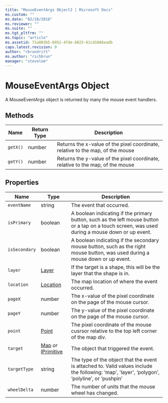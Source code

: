 ```yaml
---
title: "MouseEventArgs Object2 | Microsoft Docs"
ms.custom: ""
ms.date: "02/28/2018"
ms.reviewer: ""
ms.suite: ""
ms.tgt_pltfrm: ""
ms.topic: "article"
ms.assetid: 71a003b5-6952-47de-b025-61cd1866eadb
caps.latest.revision: 9
author: "rbrundritt"
ms.author: "richbrun"
manager: "stevelom"
---
```

# MouseEventArgs Object
A MouseEventArgs object is returned by many the mouse event handlers.

## Methods

| Name     | Return Type     | Description                                                                |
|----------|-----------------|--------------------------------------------------------------------------------|
| `getX()`   | number          | Returns the x-value of the pixel coordinate, relative to the map, of the mouse |
| `getY()`   | number          | Returns the y-value of the pixel coordinate, relative to the map, of the mouse |

## Properties

| Name      | Type     | Description |
|-----------|----------|-------------|
| `eventName` | string   | The event that occurred.    |
| `isPrimary` | boolean | A boolean indicating if the primary button, such as the left mouse button or a tap on a touch screen, was used during a mouse down or up event.
| `isSecondary` | boolean | A boolean indicating if the secondary mouse button, such as the right mouse button, was used during a mouse down or up event.
| `layer`     | [Layer](../v8-web-control/layer-class.md) | If the target is a shape, this will be the layer that the shape is in. |
| `location`  | [Location](../v8-web-control/location-class.md) | The map location of where the event occurred. |
| `pageX`     | number   | The x-value of the pixel coordinate on the page of the mouse cursor. |
| `pageY`     | number   | The y-value of the pixel coordinate on the page of the mouse cursor. |
| `point`     | [Point](../v8-web-control/point-class.md) | The pixel coordinate of the mouse cusrsor relative to the top left corner of the map div. |
| `target`    | [Map](../v8-web-control/map-class.md) _or_ [IPrimitive](../v8-web-control/iprimitive-class.md) | The object that triggered the event.                                                           |
| `targetType` | string | The type of the object that the event is attached to. Valid values include the following: ‘map’, 'layer', ‘polygon’, ‘polyline’, or ‘pushpin’ |
| `wheelDelta` | number | The number of units that the mouse wheel has changed. |
